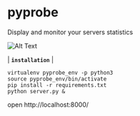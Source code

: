 # pyprobe
Display and monitor your servers statistics

![Alt Text](http://7xq2dq.com1.z0.glb.clouddn.com/pyprobe.gif)

| **`installation`** |
```
virtualenv pyprobe_env -p python3
source pyprobe_env/bin/activate
pip install -r requirements.txt
python server.py &
```
open http://localhost:8000/